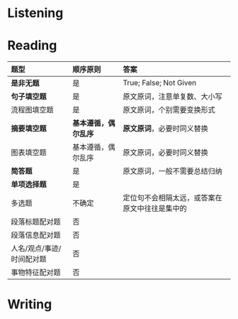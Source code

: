 # Listening

# Reading

|题型|顺序原则|答案|
|:----|:----|:----|
|**是非无题**|是|True; False; Not Given|
|**句子填空题**|是|原文原词，注意单复数、大小写|
|流程图填空题|是|原文原词，个别需要变换形式|
|**摘要填空题**|**基本遵循，偶尔乱序**|**原文原词**，必要时同义替换|
|图表填空题|基本遵循，偶尔乱序|原文原词，必要时同义替换|
|**简答题**|是|原文原词，一般不需要总结归纳|
|**单项选择题**|是| |
|多选题|不确定|定位句不会相隔太远，或答案在原文中往往是集中的|
|段落标题配对题|否| |
|段落信息配对题|否| |
|人名/观点/事迹/时间配对题|否| |
|事物特征配对题|否| |

# Writing


